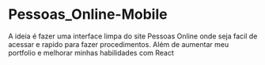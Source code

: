 # Pessoas_Online-Mobile
 A ideia é fazer uma interface limpa do site Pessoas Online onde seja facil de acessar e rapido para fazer procedimentos. Além de aumentar meu portfolio e melhorar minhas habilidades com React
